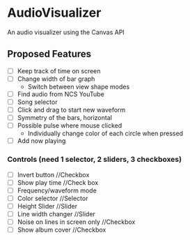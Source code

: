 # AudioVisualizer
An audio visualizer using the Canvas API

## Proposed Features
- [ ] Keep track of time on screen
- [ ] Change width of bar graph
  - Switch between view shape modes
- [ ] Find audio from NCS YouTube
- [ ] Song selector
- [ ] Click and drag to start new waveform
- [ ] Symmetry of the bars, horizontal
- [ ] Possible pulse where mouse clicked
  - Individually change color of each circle when pressed
- [ ] Add now playing  

### Controls (need 1 selector, 2 sliders, 3 checkboxes)
- [ ] Invert button //Checkbox
- [ ] Show play time //Check box
- [ ] Frequency/waveform mode 
- [ ] Color selector //Selector
- [ ] Height Slider //Slider
- [ ] Line width changer //Slider
- [ ] Noise on lines in screen only //Checkbox
- [ ] Show album cover //Checkbox
